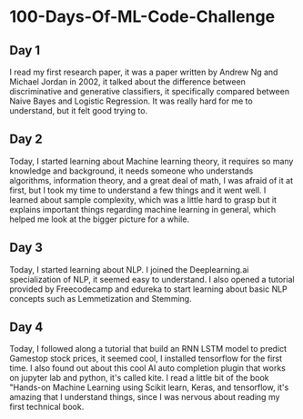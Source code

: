 # 100-Days-Of-ML-Code-Challenge
## Day 1
I read my first research paper, it was a paper written by Andrew Ng and Michael Jordan in 2002, it talked about the difference between discriminative and generative classifiers, it specifically compared between Naive Bayes and Logistic Regression. It was really hard for me to understand, but it felt good trying to.
## Day 2
Today, I started learning about Machine learning theory, it requires so many knowledge and background, it needs someone who understands algorithms, information theory, and a great deal of math, I was afraid of it at first, but I took my time to understand a few things and it went well. I learned about sample complexity, which was a little hard to grasp but it explains important things regarding machine learning in general, which helped me look at the bigger picture for a while.
## Day 3
Today, I started learning about NLP. I joined the Deeplearning.ai specialization of NLP, it seemed easy to understand. I also opened a tutorial provided by Freecodecamp and edureka to start learning about basic NLP concepts such as Lemmetization and Stemming.
## Day 4
Today, I followed along a tutorial that build an RNN LSTM model to predict Gamestop stock prices, it seemed cool, I installed tensorflow for the first time. I also found out about this cool AI auto completion plugin that works on jupyter lab and python, it's called kite. I read a little bit of the book "Hands-on Machine Learning using Scikit learn, Keras, and tensorflow, it's amazing that I understand things, since I was nervous about reading my first technical book.

